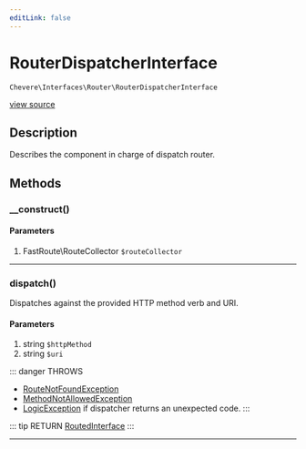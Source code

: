 ```yaml
---
editLink: false
---
```


# RouterDispatcherInterface

`Chevere\Interfaces\Router\RouterDispatcherInterface`

[view source](https://github.com/chevere/chevere/blob/master/src/Chevere/Interfaces/Router/RouterDispatcherInterface.php)

## Description

Describes the component in charge of dispatch router.

## Methods

### __construct()

#### Parameters

1. FastRoute\RouteCollector `$routeCollector`

---

### dispatch()

Dispatches against the provided HTTP method verb and URI.

#### Parameters

1. string `$httpMethod`
2. string `$uri`

::: danger THROWS
- [RouteNotFoundException](../../Exceptions/Router/RouteNotFoundException.md) 
- [MethodNotAllowedException](../../Exceptions/Http/MethodNotAllowedException.md) 
- [LogicException](../../Exceptions/Core/LogicException.md) if dispatcher returns an unexpected code.
:::

::: tip RETURN
[RoutedInterface](./RoutedInterface.md)
:::

---
